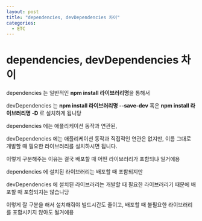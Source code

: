```yaml
---
layout: post
title: "dependencies, devDependencies 차이"
categories:
  - ETC
---
```


# dependencies, devDependencies 차이

dependencies 는 일반적인 **npm install 라이브러리명**을 통해서

devDependencies 는 **npm install 라이브러리명 --save-dev** 혹은 **npm install 라이브러리명 -D** 로 설치하게 됩니당

dependencies 에는 애플리케이션 동작과 연관된,

devDependencies 에는 애플리케이션 동작과 직접적인 연관은 없지만, 이름 그대로 개발할 때 필요한 라이브러리를 설치하시면 됩니다.

이렇게 구분해주는 이유는 결국 배포할 때 어떤 라이브러리가 포함되냐 일거에용

dependencies 에 설치된 라이브러리는 배포할 때 포함되지만

devDependencies 에 설치된 라이브러리는 개발할 때 필요한 라이브러리기 때문에 배포할 때 포함되지는 않습니당

이렇게 잘 구분을 해서 설치해줘야 빌드시간도 줄이고, 배포할 때 불필요한 라이브러리를 포함시키지 않아도 될거에용

